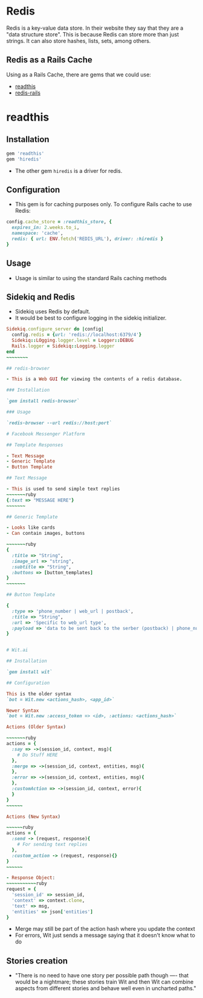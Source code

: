 # Redis

Redis is a key-value data store. In their website they say that they are a "data structure store".
This is because Redis can store more than just strings. It can also store hashes, lists, sets, among others.

## Redis as a Rails Cache

Using as a Rails Cache, there are gems that we could use:

- [readthis](https://github.com/sorentwo/readthis)
- [redis-rails](https://github.com/redis-store/redis-store)

# readthis

## Installation

~~~~~~~~~~ruby
gem 'readthis'
gem 'hiredis'
~~~~~~~~~~

- The other gem `hiredis` is a driver for redis.

## Configuration

- This gem is for caching purposes only. To configure Rails cache to use Redis:

~~~~~~~~~~ruby
config.cache_store = :readthis_store, {
  expires_in: 2.weeks.to_i,
  namespace: 'cache',
  redis: { url: ENV.fetch('REDIS_URL'), driver: :hiredis }
}
~~~~~~~~~~

## Usage

- Usage is similar to using the standard Rails caching methods

## Sidekiq and Redis

- Sidekiq uses Redis by default.
- It would be best to configure logging in the sidekiq initializer.

~~~~~~~~~ruby
Sidekiq.configure_server do |config|
  config.redis = {url: 'redis://localhost:6379/4'}
  Sidekiq::LOgging.logger.level = Logger::DEBUG
  Rails.logger = Sidekiq::Logging.logger
end
~~~~~~~~

## redis-browser

- This is a Web GUI for viewing the contents of a redis database.

### Installation

`gem install redis-browser`

### Usage

`redis-browser --url redis://host:port`

# Facebook Messenger Platform

## Template Responses

- Text Message
- Generic Template
- Button Template

## Text Message

- This is used to send simple text replies
~~~~~~~ruby
{:text => "MESSAGE HERE"}
~~~~~~~

## Generic Template

- Looks like cards
- Can contain images, buttons

~~~~~~~ruby
{
  :title => "String",
  :image_url => "string",
  :subtitle => "String",
  :buttons => [button_templates]
}
~~~~~~~

## Button Template

{
  :type => 'phone_number | web_url | postback',
  :title => "String",
  :url => 'Specific to web_url type',
  :payload => 'data to be sent back to the serber (postback) | phone_number (+<country><area>local_number)'
}


# Wit.ai

## Installation

`gem install wit`

## Configuration

This is the older syntax
`bot = Wit.new <actions_hash>, <app_id>`

Newer Syntax
`bot = Wit.new :access_token => <id>, :actions: <actions_hash>`

Actions (Older Syntax)

~~~~~~~ruby
actions = {
  :say => ->(session_id, context, msg){
    # Do Stuff HERE
  },
  :merge => ->(session_id, context, entities, msg){
  },
  :error => ->(session_id, context, entities, msg){
  },
  :customAction => ->(session_id, context, error){
  }
}
~~~~~~

Actions (New Syntax)

~~~~~~ruby
actions = {
  :send -> (request, response){
    # For sending text replies
  },
  :custom_action -> (request, response){}
}
~~~~~~

- Response Object:
~~~~~~~~~~~ruby
request = {
  'session_id' => session_id,
  'context' => context.clone,
  'text' => msg,
  'entities' => json['entities']
}
~~~~~~~~~~~

- Merge may still be part of the action hash where you update the context
- For errors, Wit just sends a message saying that it doesn't know what to do

## Stories creation
- "There is no need to have one story per possible path though —- that would be a nightmare; these stories train Wit and then Wit can combine aspects from different stories and behave well even in uncharted paths."
